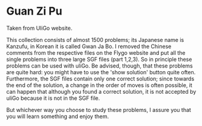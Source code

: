 Guan Zi Pu
===============

Taken from UliGo website.

This collection consists of almost 1500 problems; its Japanese name is Kanzufu, in Korean it is called Gwan Ja Bo. I removed the Chinese comments from the respective files on the Flygo website and put all the single problems into three large SGF files (part 1,2,3). So in principle these problems can be used with uliGo. Be advised, though, that these problems are quite hard: you might have to use the 'show solution' button quite often. Furthermore, the SGF files contain only one correct solution; since towards the end of the solution, a change in the order of moves is often possible, it can happen that although you found a correct solution, it is not accepted by uliGo because it is not in the SGF file.

But whichever way you choose to study these problems, I assure you that you will learn something and enjoy them.

